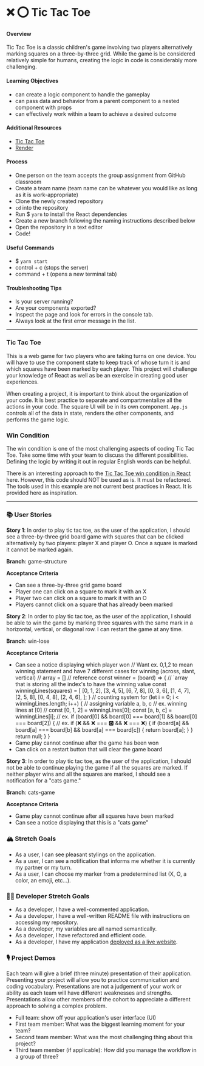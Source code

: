 # ❌ ⭕️ Tic Tac Toe

#### Overview

Tic Tac Toe is a classic children's game involving two players alternatively marking squares on a three-by-three grid. While the game is be considered relatively simple for humans, creating the logic in code is considerably more challenging.

#### Learning Objectives

- can create a logic component to handle the gameplay
- can pass data and behavior from a parent component to a nested component with props
- can effectively work within a team to achieve a desired outcome

#### Additional Resources

- [Tic Tac Toe](https://en.wikipedia.org/wiki/Tic-tac-toe)
- [Render](https://render.com/docs/deploy-create-react-app)

#### Process

- One person on the team accepts the group assignment from GitHub classroom
- Create a team name (team name can be whatever you would like as long as it is work-appropriate)
- Clone the newly created repository
- `cd` into the repository
- Run $ `yarn` to install the React dependencies
- Create a new branch following the naming instructions described below
- Open the repository in a text editor
- Code!

#### Useful Commands

- $ `yarn start`
- control + c (stops the server)
- command + t (opens a new terminal tab)

#### Troubleshooting Tips

- Is your server running?
- Are your components exported?
- Inspect the page and look for errors in the console tab.
- Always look at the first error message in the list.

---

### Tic Tac Toe

This is a web game for two players who are taking turns on one device. You will have to use the component state to keep track of whose turn it is and which squares have been marked by each player. This project will challenge your knowledge of React as well as be an exercise in creating good user experiences.

When creating a project, it is important to think about the organization of your code. It is best practice to separate and compartmentalize all the actions in your code. The square UI will be in its own component. `App.js` controls all of the data in state, renders the other components, and performs the game logic.

### Win Condition

The win condition is one of the most challenging aspects of coding Tic Tac Toe. Take some time with your team to discuss the different possibilities. Defining the logic by writing it out in regular English words can be helpful.

There is an interesting approach to the [Tic Tac Toe win condition in React](https://forum.freecodecamp.org/t/need-help-understanding-react-tic-tac-toe-winner-function/137840) here. However, this code should NOT be used as is. It must be refactored. The tools used in this example are not current best practices in React. It is provided here as inspiration.

---

### 📚 User Stories

**Story 1**: In order to play tic tac toe, as the user of the application, I should see a three-by-three grid board game with squares that can be clicked alternatively by two players: player X and player O. Once a square is marked it cannot be marked again.

**Branch**: game-structure

**Acceptance Criteria**

- Can see a three-by-three grid game board
- Player one can click on a square to mark it with an X
- Player two can click on a square to mark it with an O
- Players cannot click on a square that has already been marked

**Story 2**: In order to play tic tac toe, as the user of the application, I should be able to win the game by marking three squares with the same mark in a horizontal, vertical, or diagonal row. I can restart the game at any time.

**Branch**: win-lose

**Acceptance Criteria**

- Can see a notice displaying which player won
// Want ex. 0,1,2 to mean winning statement and have 7 different cases for winning (across, slant, vertical) 
// array = []
// reference
const winner = (board) => {
// `array that is storing all the index's to have the winning value
  const winningLines(squares) = [
    [0, 1, 2],
    [3, 4, 5],
    [6, 7, 8],
    [0, 3, 6],
    [1, 4, 7],
    [2, 5, 8],
    [0, 4, 8],
    [2, 4, 6],
  ];
}
  // counting system 
  for (let i = 0; i < winningLines.length; i++) {
  // assigning variable a, b, c 
  // ex. winning lines at [0]
  // const [0, 1, 2] = winningLines[0];
    const [a, b, c] = winningLines[i];
  // ex. if (board[0] && board[0] === board[1] && board[0] === board[2]) {
  // ex. if (❌ && ❌ === 🅾️ && ❌ === ❌) {
    if (board[a] && board[a] === board[b] && board[a] === board[c]) {
      return board[a];
    }
  }
  return null;
}
  }
- Game play cannot continue after the game has been won
- Can click on a restart button that will clear the game board

**Story 3**: In order to play tic tac toe, as the user of the application, I should not be able to continue playing the game if all the squares are marked. If neither player wins and all the squares are marked, I should see a notification for a "cats game."

**Branch**: cats-game

**Acceptance Criteria**

- Game play cannot continue after all squares have been marked
- Can see a notice displaying that this is a "cats game"

### 🏔 Stretch Goals

- As a user, I can see pleasant stylings on the application.
- As a user, I can see a notification that informs me whether it is currently my partner or my turn.
- As a user, I can choose my marker from a predetermined list (X, O, a color, an emoji, etc...).

### 👩‍💻 Developer Stretch Goals

- As a developer, I have a well-commented application.
- As a developer, I have a well-written README file with instructions on accessing my repository.
- As a developer, my variables are all named semantically.
- As a developer, I have refactored and efficient code.
- As a developer, I have my application [deployed as a live website](https://render.com/docs/deploy-create-react-app).

### 🎙 Project Demos

Each team will give a brief (three minute) presentation of their application. Presenting your project will allow you to practice communication and coding vocabulary. Presentations are not a judgement of your work or ability as each team will have different weaknesses and strengths. Presentations allow other members of the cohort to appreciate a different approach to solving a complex problem.

- Full team: show off your application's user interface (UI)
- First team member: What was the biggest learning moment for your team?
- Second team member: What was the most challenging thing about this project?
- Third team member (if applicable): How did you manage the workflow in a group of three?
